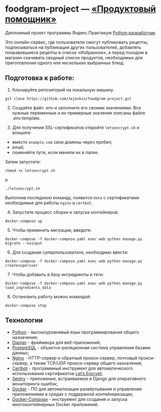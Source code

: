 
# foodgram-project — [«Продуктовый помощник»](https://foodgram-project.site/)

Дипломный проект программы Яндекс.Практикум [Python-разработчик](https://praktikum.yandex.ru/backend-developer/)

Это онлайн-сервис, где пользователи смогут публиковать рецепты, подписываться на публикации других пользователей, добавлять понравившиеся рецепты в список «Избранное», а перед походом в магазин скачивать сводный список продуктов, необходимых для приготовления одного или нескольких выбранных блюд.

## Подготовка к работе:

1. Клонируйте репозиторий на локальную машину.
```
git clone https://github.com/Jejevkin/foodgram-project.git
```
2. Создайте файл .env и заполните его своими значениями. Все нужные переменные и их примерные значения описаны файле .env.template.

3. Для получения SSL-сертификатов откройте `letsencrypt.sh` и впишите:

- вместо `example.com` свои домены через пробел;
- email;
- поменяйте пути, если меняли их в папке.

Затем запустите:
```
chmod +x letsencrypt.sh
```
 и 
```
./letsencrypt.sh
```
Выполнив последнюю команду, появится `data` с сертификатами необходимые для работы `nginx` и `certbot`.

4. Запустите процесс сборки и запуска контейнеров:
```
docker-compose up
```
5. Чтобы применить миграции, введите:
```
docker-compose -f docker-compose.yaml exec web python manage.py migrate --noinput
```
6. Для создания суперпользователя, необходимо ввести:
```
docker-compose -f docker-compose.yaml exec web python manage.py createsuperuser
```
7. Чтобы добавить в базу ингредиенты и теги:
```
docker-compose -f docker-compose.yaml exec web python manage.py load_ingredients_data
```
8. Остановить работу можно командой:
```
docker-compose stop
```

## Технологии
* [Python](https://www.python.org/) - высокоуровневый язык программирования общего назначения;
* [Django](https://www.djangoproject.com/) - фреймворк для веб-приложений;
* [PostgreSQL](https://www.postgresql.org/) - объектно-реляционная система управления базами данных;
* [Nginx](https://nginx.org/) - HTTP-сервер и обратный прокси-сервер, почтовый прокси-сервер, а также TCP/UDP прокси-сервер общего назначения;
* [Certbot](https://certbot.eff.org/) - программный инструмент для автоматического использования сертификатов [Let’s Encrypt](https://letsencrypt.org/);
* [Sentry](https://sentry.io/) - приложение, встраиваемое в Django для оперативного мониторинга ошибок;
* [Docker](https://www.docker.com/) - ПО для автоматизации развёртывания и управления приложениями в средах с поддержкой контейнеризации;
* [Docker-Compose](https://docs.docker.com/compose/) - инструмент для создания и запуска многоконтейнерных Docker приложений. 
